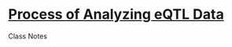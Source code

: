 # [Process of Analyzing  eQTL Data](https://github.com/wijerasa/HCS7806_09_18_2015.git)
Class Notes
